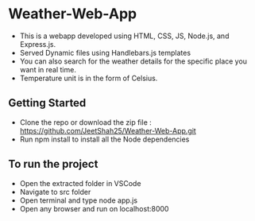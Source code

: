 # Weather-Web-App
- This is a webapp developed using HTML, CSS, JS, Node.js, and Express.js.
- Served Dynamic files using Handlebars.js templates
- You can also search for the weather details for the specific place you want in real time.
- Temperature unit is in the form of Celsius.

## Getting Started
- Clone the repo or download the zip file : https://github.com/JeetShah25/Weather-Web-App.git
- Run npm install to install all the Node dependencies

## To run the project
- Open the extracted folder in VSCode
- Navigate to src folder
- Open terminal and type node app.js
- Open any browser and run on localhost:8000

